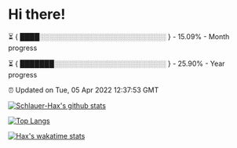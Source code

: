 # Hi there!

⏳ { ████░░░░░░░░░░░░░░░░░░░░░░░░░░ } - 15.09% - Month progress

⏳ { ███████░░░░░░░░░░░░░░░░░░░░░░░ } - 25.90% - Year progress

⏰ Updated on Tue, 05 Apr 2022 12:37:53 GMT


[![Schlauer-Hax's github stats](https://github-readme-stats.vercel.app/api?username=Schlauer-Hax&show_icons=true&theme=dark&count_private=true)](https://github.com/Schlauer-Hax)


[![Top Langs](https://github-readme-stats.vercel.app/api/top-langs/?username=Schlauer-Hax&layout=compact&theme=dark)](https://github.com/Schlauer-Hax?tab=repositories)


[![Hax's wakatime stats](https://github-readme-stats.vercel.app/api/wakatime?username=Hax&theme=dark)](https://wakatime.com/@Hax)

